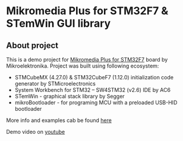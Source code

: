 # Mikromedia Plus for STM32F7 & STemWin GUI library

## About project

This is a demo project for [Mikromedia Plus for STM32F7](https://www.mikroe.com/mikromedia-4-stm32f7) board by Mikroelektronika. Project was built using following ecosystem:

- STMCubeMX (4.27.0) & STM32CubeF7 (1.12.0) initialization code generator by STMicroelectronics
- System Workbench for STM32 – SW4STM32 (v2.6) IDE by AC6
- STemWin - graphical stack library by Segger
- mikroBootloader - for programing MCU with a preloaded USB-HID bootloader

More info and examples cab be found [here](http://www.optolab.ftn.uns.ac.rs/index.php/education/project-base/241-mikromedia-for-stm32f7)

Demo video on [youtube](https://www.youtube.com/watch?v=qSet84PIobA)
